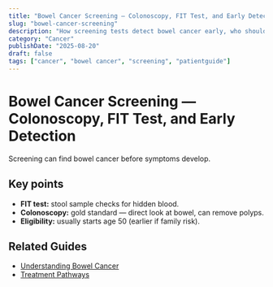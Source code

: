 ```yaml
---
title: "Bowel Cancer Screening — Colonoscopy, FIT Test, and Early Detection"
slug: "bowel-cancer-screening"
description: "How screening tests detect bowel cancer early, who should be screened, and what to expect."
category: "Cancer"
publishDate: "2025-08-20"
draft: false
tags: ["cancer", "bowel cancer", "screening", "patientguide"]
---
```


# Bowel Cancer Screening — Colonoscopy, FIT Test, and Early Detection

Screening can find bowel cancer before symptoms develop.

## Key points
- **FIT test:** stool sample checks for hidden blood.  
- **Colonoscopy:** gold standard — direct look at bowel, can remove polyps.  
- **Eligibility:** usually starts age 50 (earlier if family risk).  

## Related Guides
- [Understanding Bowel Cancer](/guides/understanding-bowel-cancer/)  
- [Treatment Pathways](/guides/bowel-cancer-treatment/)

